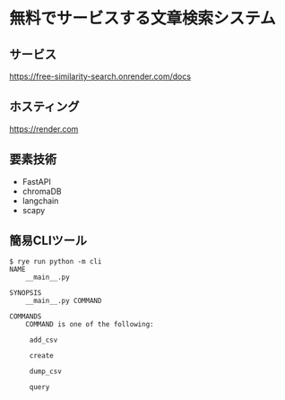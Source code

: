 # 無料でサービスする文章検索システム  

## サービス  

https://free-similarity-search.onrender.com/docs  

## ホスティング  

https://render.com

## 要素技術  

- FastAPI
- chromaDB
- langchain
- scapy

## 簡易CLIツール  

```
$ rye run python -m cli
NAME
    __main__.py

SYNOPSIS
    __main__.py COMMAND

COMMANDS
    COMMAND is one of the following:

     add_csv

     create

     dump_csv

     query
```
